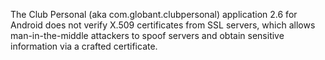 The Club Personal (aka com.globant.clubpersonal) application 2.6 for Android does not verify X.509 certificates from SSL servers, which allows man-in-the-middle attackers to spoof servers and obtain sensitive information via a crafted certificate.